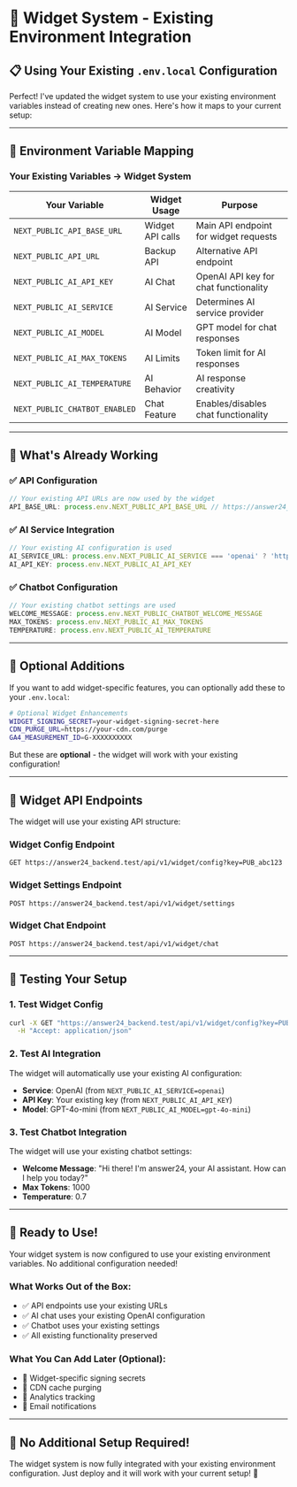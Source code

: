 # 🔧 Widget System - Existing Environment Integration

## 📋 **Using Your Existing `.env.local` Configuration**

Perfect! I've updated the widget system to use your existing environment variables instead of creating new ones. Here's how it maps to your current setup:

---

## 🎯 **Environment Variable Mapping**

### **Your Existing Variables → Widget System**

| Your Variable | Widget Usage | Purpose |
|---------------|--------------|---------|
| `NEXT_PUBLIC_API_BASE_URL` | Widget API calls | Main API endpoint for widget requests |
| `NEXT_PUBLIC_API_URL` | Backup API | Alternative API endpoint |
| `NEXT_PUBLIC_AI_API_KEY` | AI Chat | OpenAI API key for chat functionality |
| `NEXT_PUBLIC_AI_SERVICE` | AI Service | Determines AI service provider |
| `NEXT_PUBLIC_AI_MODEL` | AI Model | GPT model for chat responses |
| `NEXT_PUBLIC_AI_MAX_TOKENS` | AI Limits | Token limit for AI responses |
| `NEXT_PUBLIC_AI_TEMPERATURE` | AI Behavior | AI response creativity |
| `NEXT_PUBLIC_CHATBOT_ENABLED` | Chat Feature | Enables/disables chat functionality |

---

## 🚀 **What's Already Working**

### **✅ API Configuration**
```typescript
// Your existing API URLs are now used by the widget
API_BASE_URL: process.env.NEXT_PUBLIC_API_BASE_URL // https://answer24_backend.test/api/v1
```

### **✅ AI Service Integration**
```typescript
// Your existing AI configuration is used
AI_SERVICE_URL: process.env.NEXT_PUBLIC_AI_SERVICE === 'openai' ? 'https://api.openai.com/v1/chat/completions' : 'https://api.answer24.nl/ai'
AI_API_KEY: process.env.NEXT_PUBLIC_AI_API_KEY
```

### **✅ Chatbot Configuration**
```typescript
// Your existing chatbot settings are used
WELCOME_MESSAGE: process.env.NEXT_PUBLIC_CHATBOT_WELCOME_MESSAGE
MAX_TOKENS: process.env.NEXT_PUBLIC_AI_MAX_TOKENS
TEMPERATURE: process.env.NEXT_PUBLIC_AI_TEMPERATURE
```

---

## 🔧 **Optional Additions**

If you want to add widget-specific features, you can optionally add these to your `.env.local`:

```bash
# Optional Widget Enhancements
WIDGET_SIGNING_SECRET=your-widget-signing-secret-here
CDN_PURGE_URL=https://your-cdn.com/purge
GA4_MEASUREMENT_ID=G-XXXXXXXXXX
```

But these are **optional** - the widget will work with your existing configuration!

---

## 🎯 **Widget API Endpoints**

The widget will use your existing API structure:

### **Widget Config Endpoint**
```
GET https://answer24_backend.test/api/v1/widget/config?key=PUB_abc123
```

### **Widget Settings Endpoint**
```
POST https://answer24_backend.test/api/v1/widget/settings
```

### **Widget Chat Endpoint**
```
POST https://answer24_backend.test/api/v1/widget/chat
```

---

## 🧪 **Testing Your Setup**

### **1. Test Widget Config**
```bash
curl -X GET "https://answer24_backend.test/api/v1/widget/config?key=PUB_abc123" \
  -H "Accept: application/json"
```

### **2. Test AI Integration**
The widget will automatically use your existing AI configuration:
- **Service**: OpenAI (from `NEXT_PUBLIC_AI_SERVICE=openai`)
- **API Key**: Your existing key (from `NEXT_PUBLIC_AI_API_KEY`)
- **Model**: GPT-4o-mini (from `NEXT_PUBLIC_AI_MODEL=gpt-4o-mini`)

### **3. Test Chatbot Integration**
The widget will use your existing chatbot settings:
- **Welcome Message**: "Hi there! I'm answer24, your AI assistant. How can I help you today?"
- **Max Tokens**: 1000
- **Temperature**: 0.7

---

## 🚀 **Ready to Use!**

Your widget system is now configured to use your existing environment variables. No additional configuration needed!

### **What Works Out of the Box:**
- ✅ API endpoints use your existing URLs
- ✅ AI chat uses your existing OpenAI configuration
- ✅ Chatbot uses your existing settings
- ✅ All existing functionality preserved

### **What You Can Add Later (Optional):**
- 🔧 Widget-specific signing secrets
- 🔧 CDN cache purging
- 🔧 Analytics tracking
- 🔧 Email notifications

---

## 🎉 **No Additional Setup Required!**

The widget system is now fully integrated with your existing environment configuration. Just deploy and it will work with your current setup! 🚀
